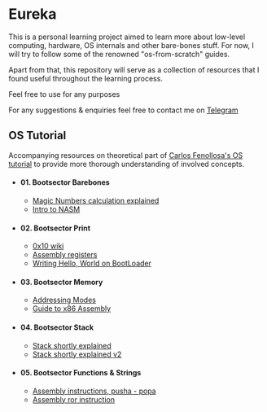 # Eureka

This is a personal learning project aimed to learn more about low-level computing, hardware, OS internals and other bare-bones stuff. For now, I will try to follow some of the renowned "os-from-scratch" guides.

Apart from that, this repository will serve as a collection of resources that I found useful throughout the learning process.

Feel free to use for any purposes 

For any suggestions & enquiries feel free to contact me on [Telegram](https://t.me/nugmanoff)

## OS Tutorial

Accompanying resources on theoretical part of [Carlos Fenollosa's OS tutorial](https://github.com/cfenollosa/os-tutorial) to provide more thorough understanding of involved concepts.

* #### 01. Bootsector Barebones
  * [Magic Numbers calculation explained](https://blog.ghaiklor.com/how-to-implement-your-own-hello-world-boot-loader-c0210ef5e74b)
  * [Intro to NASM](https://www.tutorialspoint.com/assembly_programming/index.htm)
  
* #### 02. Bootsector Print
  * [0x10 wiki](https://en.wikipedia.org/wiki/INT_10H)
  * [Assembly registers](https://www.tutorialspoint.com/assembly_programming/assembly_registers.htm)
  * [Writing Hello, World on BootLoader](http://www.sharetechnote.com/html/OS_WritingOS_BootLoader_asm.html)
  
* #### 03. Bootsector Memory
  * [Addressing Modes](https://www.tutorialspoint.com/assembly_programming/assembly_addressing_modes.htm)
  * [Guide to x86 Assembly](http://www.cs.virginia.edu/~evans/cs216/guides/x86.html#memory)

* #### 04. Bootsector Stack
  * [Stack shortly explained](http://ee.sharif.edu/~sakhtar3/articles/8086/ASM%20Tutorial-Ready%20to%20Start!.htm#stack)
  * [Stack shortly explained v2](https://web.archive.org/web/20070822075422/http://www.emu8086.com/assembly_language_tutorial_assembler_reference/asm_tutorial_09.html)

* #### 05. Bootsector Functions & Strings
  * [Assembly instructions, pusha - popa](https://en.wikibooks.org/wiki/X86_Assembly/Other_Instructions)
  * [Assembly ror instruction](https://www.aldeid.com/wiki/X86-assembly/Instructions/ror)
